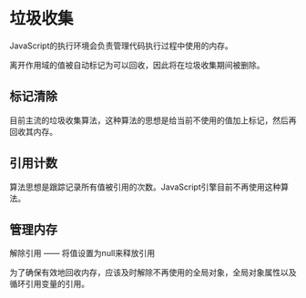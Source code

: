 # 垃圾收集

JavaScript的执行环境会负责管理代码执行过程中使用的内存。

离开作用域的值被自动标记为可以回收，因此将在垃圾收集期间被删除。

## 标记清除

目前主流的垃圾收集算法，这种算法的思想是给当前不使用的值加上标记，然后再回收其内存。

## 引用计数

算法思想是跟踪记录所有值被引用的次数。JavaScript引擎目前不再使用这种算法。

## 管理内存

解除引用 —— 将值设置为null来释放引用

为了确保有效地回收内存，应该及时解除不再使用的全局对象，全局对象属性以及循环引用变量的引用。

